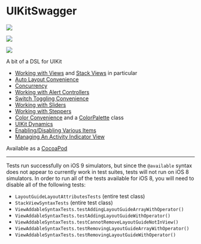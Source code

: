 UIKitSwagger
============

![](https://img.shields.io/badge/platform-_iOS_8,_9-lightgrey.svg?style=flat-square)

![](https://img.shields.io/badge/language-Swift_2-orange.svg?style=flat-square)

![](https://img.shields.io/badge/version-0.7.0-green.svg?style=flat-square)


A bit of a DSL for UIKit

 - [Working with Views](Docs/Views.md) and [Stack Views](Docs/StackViews.dm) in particular
 - [Auto Layout Convenience](Docs/AutoLayout.md)
 - [Concurrency](Docs/Concurrency.md)
 - [Working with Alert Controllers](Docs/Alerts.md)
 - [Switch Toggling Convenience](Docs/Switch.md)
 - [Working with Sliders](Docs/Slider.md)
 - [Working with Steppers](Docs/Stepper.md)
 - [Color Convenience](Docs/Color.md) and a [ColorPalette](Docs/ColorPalette.md) class
 - [UIKit Dynamics](Docs/Dynamics.md)
 - [Enabling/Disabling Various Items](Docs/EnableDisable.md)
 - [Managing An Activity Indicator View](Docs/SpinnerStateManager.md)


Available as a [CocoaPod](http://cocoapods.org)

---

Tests run successfully on iOS 9 simulators, but since the `@available` syntax does not appear to currently work in test suites, tests will not run on iOS 8 simulators.  In order to run all of the tests available for iOS 8, you will need to disable all of the following tests:
- `LayoutGuideLayoutAttributesTests` (entire test class)
- `StackViewSyntaxTests` (entire test class)
- `ViewAddableSyntaxTests.testAddingLayoutGuideArrayWithOperator()`
- `ViewAddableSyntaxTests.testAddingLayoutGuideWithOperator()`
- `ViewAddableSyntaxTests.testCannotRemoveLayoutGuideNotInView()`
- `ViewAddableSyntaxTests.testRemovingLayoutGuideArrayWithOperator()`
- `ViewAddableSyntaxTests.testRemovingLayoutGuideWithOperator()`
